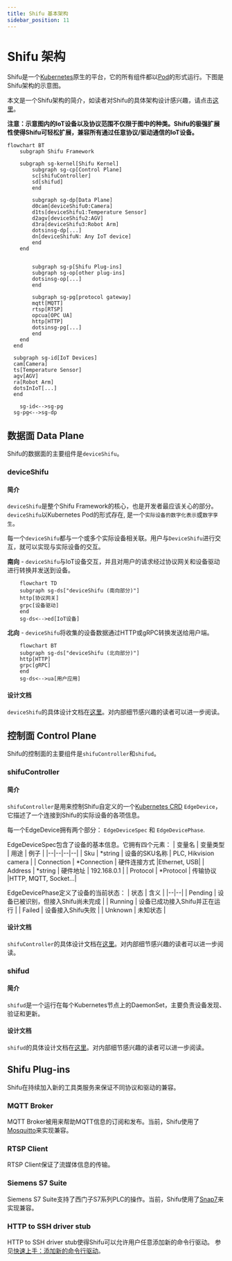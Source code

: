 ```yaml
--- 
title: Shifu 基本架构
sidebar_position: 11
--- 
```


# Shifu 架构
Shifu是一个[Kubernetes](https://kubernetes.io/)原生的平台，它的所有组件都以[Pod](https://kubernetes.io/docs/concepts/workloads/pods/)的形式运行。下图是Shifu架构的示意图。 

本文是一个Shifu架构的简介，如读者对Shifu的具体架构设计感兴趣，请点击[这里](https://github.com/Edgenesis/shifu/blob/main/docs/design/design-shifu-zh.md)。

**注意：示意图内的IoT设备以及协议范围不仅限于图中的种类。Shifu的极强扩展性使得Shifu可轻松扩展，兼容所有通过任意协议/驱动通信的IoT设备。**

```mermaid
flowchart BT
	subgraph Shifu Framework
    
    subgraph sg-kernel[Shifu Kernel]
    	subgraph sg-cp[Control Plane]
    	sc[shifuController]
    	sd[shifud]
    	end
    
    	subgraph sg-dp[Data Plane]
    	d0cam[deviceShifu0:Camera]
    	d1ts[deviceShifu1:Temperature Sensor]
    	d2agv[deviceShifu2:AGV]
    	d3ra[deviceShifu3:Robot Arm]
    	dotsinsg-dp[...]
    	dn[deviceShifuN: Any IoT device]
    	end
  	end
  
    
		subgraph sg-p[Shifu Plug-ins]
    	subgraph sg-op[other plug-ins]
    	dotsinsg-op[...]
    	end
    
   		subgraph sg-pg[protocol gateway]
  		mqtt[MQTT]
  		rtsp[RTSP]
  		opcua[OPC UA]
  		http[HTTP]
  		dotsinsg-pg[...]
  		end
  	end
  end
  
  subgraph sg-id[IoT Devices]
  cam[Camera]
  ts[Temperature Sensor]
  agv[AGV]
  ra[Robot Arm]
  dotsInIoT[...]
  end

	sg-id<-->sg-pg
  sg-pg<-->sg-dp
```
## 数据面 Data Plane
Shifu的数据面的主要组件是`deviceShifu`。

### deviceShifu
#### 简介
`deviceShifu`是整个Shifu Framework的核心，也是开发者最应该关心的部分。`deviceShifu`以Kubernetes Pod的形式存在, 是一个`实际设备的数字化表示`或`数字孪生`。

每一个`deviceShifu`都与一个或多个实际设备相关联。用户与`DeviceShifu`进行交互，就可以实现与实际设备的交互。

**南向** - `deviceShifu`与IoT设备交互，并且对用户的请求经过协议网关和设备驱动进行转换并发送到设备。
```mermaid
    flowchart TD
    subgraph sg-ds["deviceShifu (南向部分)"]
    http[协议网关]
    grpc[设备驱动]
    end
    sg-ds<-->ed[IoT设备]
```
**北向** - `deviceShifu`将收集的设备数据通过HTTP或gRPC转换发送给用户端。
```mermaid
    flowchart BT
    subgraph sg-ds["deviceShifu (北向部分)"]
    http[HTTP]
    grpc[gRPC]
    end
    sg-ds<-->ua[用户应用]
```

#### 设计文档
`deviceShifu`的具体设计文档在[这里](https://github.com/Edgenesis/shifu/blob/main/docs/design/design-deviceShifu-zh.md)。对内部细节感兴趣的读者可以进一步阅读。

## 控制面 Control Plane
Shifu的控制面的主要组件是`shifuController`和`shifud`。

### shifuController
#### 简介
`shifuController`是用来控制Shifu自定义的一个[Kubernetes CRD](https://kubernetes.io/docs/tasks/extend-kubernetes/custom-resources/custom-resource-definitions/) `EdgeDevice`，它描述了一个连接到Shifu的实际设备的各项信息。

每一个EdgeDevice拥有两个部分：
`EdgeDeviceSpec` 和 `EdgeDevicePhase`.

EdgeDeviceSpec包含了设备的基本信息。它拥有四个元素：
| 变量名 | 变量类型 | 用途 | 例子 |
|--|--|--|--|
|	Sku | \*string | 设备的SKU名称 | PLC, Hikvision camera |
|	Connection | \*Connection | 硬件连接方式 |Ethernet, USB|
| Address | \*string | 硬件地址 | 192.168.0.1 |
|	Protocol | \*Protocol | 传输协议 |HTTP, MQTT, Socket...|

EdgeDevicePhase定义了设备的当前状态：
| 状态 | 含义 |
|--|--|
| Pending | 设备已被识别，但接入Shifu尚未完成 |
| Running | 设备已成功接入Shifu并正在运行 |
| Failed | 设备接入Shifu失败 |
| Unknown | 未知状态 |

#### 设计文档
`shifuController`的具体设计文档在[这里](https://github.com/Edgenesis/shifu/blob/main/docs/design/design-shifuController-zh.md)。对内部细节感兴趣的读者可以进一步阅读。

### shifud
#### 简介
`shifud`是一个运行在每个Kubernetes节点上的DaemonSet，主要负责设备发现、验证和更新。

#### 设计文档
`shifud`的具体设计文档在[这里](https://github.com/Edgenesis/shifu/blob/main/docs/design/design-shifud-zh.md)。对内部细节感兴趣的读者可以进一步阅读。

## Shifu Plug-ins
Shifu在持续加入新的工具类服务来保证不同协议和驱动的兼容。

### MQTT Broker
MQTT Broker被用来帮助MQTT信息的订阅和发布。当前，Shifu使用了[Mosquitto](https://mosquitto.org/)来实现兼容。

### RTSP Client
RTSP Client保证了流媒体信息的传输。

### Siemens S7 Suite
Siemens S7 Suite支持了西门子S7系列PLC的操作。当前，Shifu使用了[Snap7](http://snap7.sourceforge.net/)来实现兼容。

### HTTP to SSH driver stub
HTTP to SSH driver stub使得Shifu可以允许用户任意添加新的命令行驱动。 参见[快速上手：添加新的命令行驱动](shifu-tuorial/remote-driver-execution.md)。
